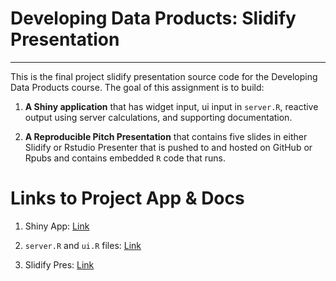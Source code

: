 # Developing Data Products: Slidify Presentation
---

This is the final project slidify presentation source code for the Developing Data Products course. The goal of this assignment is to build:

1. __A Shiny application__ that has widget input, ui input in `server.R`, reactive output using server calculations, and supporting documentation.

2. __A Reproducible Pitch Presentation__ that contains five slides in either Slidify or Rstudio Presenter that is pushed to and hosted on GitHub or Rpubs and contains embedded `R` code that runs.

# Links to Project App & Docs

1. Shiny App: [Link](https://savitakohli.shinyapps.io/ShinyApp/)

2. `server.R` and `ui.R` files: [Link](https://github.com/savitakohli/Developing-Data-Products-Final-Project/shiny-app)

3. Slidify Pres: [Link](https://savitakohli.github.io/)


